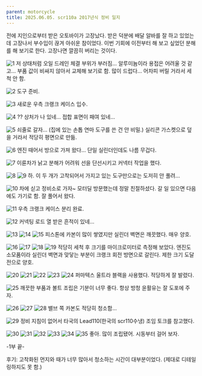 ```yaml
---
parent: motorcycle
title: 2025.06.05. scr110a 2017년식 정비 일지
---
```


전에 지인으로부터 받은 오토바이가 고장났다. 받은 덕분에 배달 알바를 잘 하고 있었는데 고장나서 부수입이 끊겨 아쉬운 참이었다. 이번 기회에 이전부터 해 보고 싶었던 분해를 해 보기로 한다. 고장나면 깔끔히 버리는 것이다. 

![1](../../../assets/images/2025.06.05.maintenance_1.jpeg)
저 상태처럼 오일 드레인 체결 부위가 부러짐… 알루미늄이라 용접은 어려울 것 같고… 부품 값이 비싸지 않아서 교체해 보기로 함. 
많이 드럽다… 어차피 버릴 거라서 세척 안 함.

![2](../../../assets/images/2025.06.05.maintenance_2.jpeg)
도구 준비. 

![3](../../../assets/images/2025.06.05.maintenance_3.jpeg)
새로운 우측 크랭크 케이스 입수. 

![4](../../../assets/images/2025.06.05.maintenance_4.jpeg)
?? 
상처가 나 있네… 접합 표면이 패여 있네…

![5](../../../assets/images/2025.06.05.maintenance_5.jpeg)
쇠줄로 갈자… (집에 있는 손톱 연마 도구를 쓴 건 안 비밀.) 실리콘 가스켓으로 덮을 거라서 적당히 평면으로 만듦.

![6](../../../assets/images/2025.06.05.maintenance_6.jpeg)
엔진 때어서 방으로 가져 왔다… 단일 실린더인데도 나름 무겁다.

![7](../../../assets/images/2025.06.05.maintenance_7.jpeg)
이륜차가 낡고 분해가 어려워 선을 단선시키고 커넥터 작업을 했다. 

![8](../../../assets/images/2025.06.05.maintenance_8.jpeg)
![9](../../../assets/images/2025.06.05.maintenance_9.jpeg)
하. 이 두 개가 고착되어서 가지고 있는 도구만으로는 도저히 안 풀려… 

![10](../../../assets/images/2025.06.05.maintenance_10.jpeg)
차에 싣고 정비소로 가자~ 
모터딜 방문했는데 정말 친절하셨다. 갈 일 있으면 다음에도 가기로 함. 
잘 풀어서 왔다. 

![11](../../../assets/images/2025.06.05.maintenance_11.jpeg)
우측 크랭크 케이스 분리 완료. 

![12](../../../assets/images/2025.06.05.maintenance_12.jpeg)
커넥팅 로드 열 받은 흔적이 있네…

![13](../../../assets/images/2025.06.05.maintenance_13.jpeg)
![14](../../../assets/images/2025.06.05.maintenance_14.jpeg)
![15](../../../assets/images/2025.06.05.maintenance_15.jpeg)
피스톤에 카본이 많이 쌓였지만 실린더 벽면은 깨끗했다. 매우 양호. 

![16](../../../assets/images/2025.06.05.maintenance_16.jpeg)
![17](../../../assets/images/2025.06.05.maintenance_17.jpeg)
![18](../../../assets/images/2025.06.05.maintenance_18.jpeg)
![19](../../../assets/images/2025.06.05.maintenance_19.jpeg)
적당히 세척 후 크기를 마이크로미터로 측정해 보았다. 
엔진도 소모품이라 실린더 벽면과 맞닿는 부분이 크랭크 회전 방면으로 갈린다. 제한 크기 도달 전으로 양호. 

![20](../../../assets/images/2025.06.05.maintenance_20.jpeg)
![21](../../../assets/images/2025.06.05.maintenance_21.jpeg)
![22](../../../assets/images/2025.06.05.maintenance_22.jpeg)
![23](../../../assets/images/2025.06.05.maintenance_23.jpeg)
![24](../../../assets/images/2025.06.05.maintenance_24.jpeg)
퍼마텍스 울트라 블랙을 사용했다. 적당하게 잘 발렸다. 

![25](../../../assets/images/2025.06.05.maintenance_25.jpeg)
깨끗한 부품과 볼트 조립은 기분이 너무 좋다. 
항상 방청 윤활유는 잘 도포에 주자. 

![26](../../../assets/images/2025.06.05.maintenance_26.jpeg)
![27](../../../assets/images/2025.06.05.maintenance_27.jpeg)
![28](../../../assets/images/2025.06.05.maintenance_28.jpeg)
밸브 쪽 카본도 적당히 청소함…

![29](../../../assets/images/2025.06.05.maintenance_29.jpeg)
정비 지침이 없어서 타국의 Lead110(한국의 scr110수냉) 조임 토크를 참고했다. 

![30](../../../assets/images/2025.06.05.maintenance_30.jpeg)
![31](../../../assets/images/2025.06.05.maintenance_31.jpeg)
![32](../../../assets/images/2025.06.05.maintenance_32.jpeg)
![33](../../../assets/images/2025.06.05.maintenance_33.jpeg)
![34](../../../assets/images/2025.06.05.maintenance_34.jpeg)
![35](../../../assets/images/2025.06.05.maintenance_35.jpeg)
좋아. 많이 조립됐어. 
시동부터 걸어 보자. 

-1부 끝-

후기: 고착화된 먼지와 때가 너무 많아서 청소하는 시간이 대부분이었다. (제대로 디테일링하지도 못 함.)